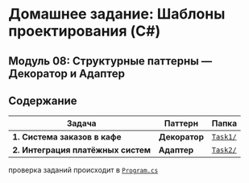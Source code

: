 ﻿# Домашнее задание: Шаблоны проектирования (C#)

## Модуль 08: Структурные паттерны — Декоратор и Адаптер

## Содержание

| Задача                             | Паттерн       | Папка                |
| ---------------------------------- | ------------- | -------------------- |
| **1. Система заказов в кафе**      | **Декоратор** | [`Task1/`](./home-work-adp-8/Task1/) |
| **2. Интеграция платёжных систем** | **Адаптер**   | [`Task2/`](./home-work-adp-8/Task2/) |


проверка заданий происходит в  [`Program.cs`](./home-work-adp-8/Program.cs)
